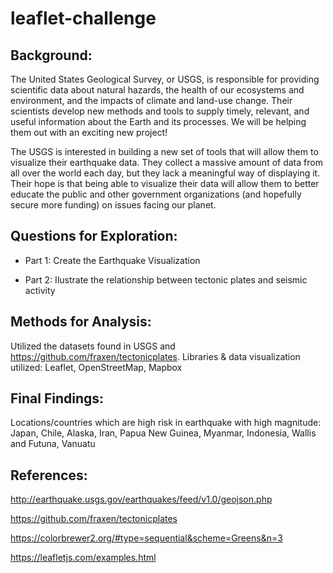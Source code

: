 # leaflet-challenge
## Background:

The United States Geological Survey, or USGS, is responsible for providing scientific data about natural hazards, the health of our ecosystems and environment, and the impacts of climate and land-use change. Their scientists develop new methods and tools to supply timely, relevant, and useful information about the Earth and its processes. We will be helping them out with an exciting new project!

The USGS is interested in building a new set of tools that will allow them to visualize their earthquake data. They collect a massive amount of data from all over the world each day, but they lack a meaningful way of displaying it. Their hope is that being able to visualize their data will allow them to better educate the public and other government organizations (and hopefully secure more funding) on issues facing our planet.

## Questions for Exploration:

* Part 1: Create the Earthquake Visualization 

* Part 2:  Ilustrate the relationship between tectonic plates and seismic activity 

## Methods for Analysis:

Utilized the datasets found in USGS and https://github.com/fraxen/tectonicplates.
Libraries & data visualization utilized: Leaflet, OpenStreetMap, Mapbox


## Final Findings:

Locations/countries which are high risk in earthquake with high magnitude: Japan, Chile, Alaska, Iran, Papua New Guinea, Myanmar, Indonesia, Wallis and Futuna, Vanuatu



## References:

http://earthquake.usgs.gov/earthquakes/feed/v1.0/geojson.php

https://github.com/fraxen/tectonicplates

https://colorbrewer2.org/#type=sequential&scheme=Greens&n=3

https://leafletjs.com/examples.html
